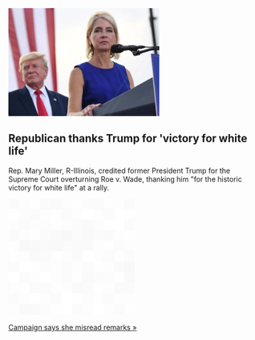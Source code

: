 
![Republican thanks Trump for 'victory for white life'](./20220626115900.png)
## Republican thanks Trump for 'victory for white life'

Rep. Mary Miller, R-Illinois, credited former President Trump for the Supreme Court overturning Roe v. Wade, thanking him "for the historic victory for white life" at a rally.

![pic](../square_bg.png)

[Campaign says she misread remarks »](https://www.yahoo.com/news/rep-miller-thanks-trump-victory-040856101.html)
